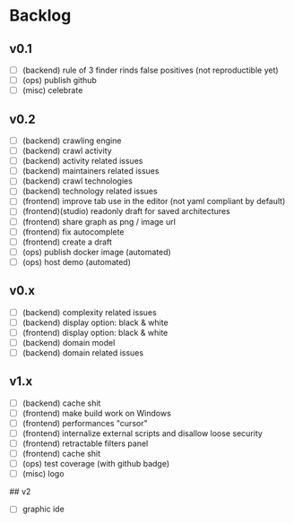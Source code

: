 # Backlog

## v0.1

-   [ ] (backend) rule of 3 finder rinds false positives (not reproductible yet)
-   [ ] (ops) publish github
-   [ ] (misc) celebrate

## v0.2

-   [ ] (backend) crawling engine
-   [ ] (backend) crawl activity
-   [ ] (backend) activity related issues
-   [ ] (backend) maintainers related issues
-   [ ] (backend) crawl technologies
-   [ ] (backend) technology related issues
-   [ ] (frontend) improve tab use in the editor (not yaml compliant by default)
-   [ ] (frontend)(studio) readonly draft for saved architectures
-   [ ] (frontend) share graph as png / image url
-   [ ] (frontend) fix autocomplete
-   [ ] (frontend) create a draft
-   [ ] (ops) publish docker image (automated)
-   [ ] (ops) host demo (automated)

## v0.x

-   [ ] (backend) complexity related issues
-   [ ] (backend) display option: black & white
-   [ ] (frontend) display option: black & white
-   [ ] (backend) domain model
-   [ ] (backend) domain related issues

## v1.x

-   [ ] (backend) cache shit
-   [ ] (frontend) make build work on Windows
-   [ ] (frontend) performances "cursor"
-   [ ] (frontend) internalize external scripts and disallow loose security
-   [ ] (frontend) retractable filters panel
-   [ ] (frontend) cache shit
-   [ ] (ops) test coverage (with github badge)
-   [ ] (misc) logo

## v2

-   [ ] graphic ide
